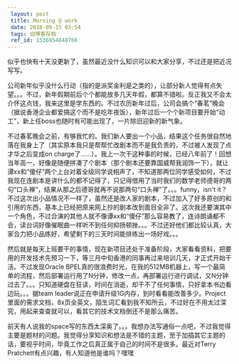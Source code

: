 ```yaml
---
 layout: post
 title: Morning @ work
 date: 2018-09-15 03:54
 tags: 旧博客存档
 ref_id: 1536954848766
---
```

似乎也快有十天没更新了，虽然最近没什么知识可以和大家分享，不过还是把近况写写。



公司新年似乎没什么行动（指的是派奖金利是之类的），让部分新人觉得有点失望。。。不过，新年假期前后个个都能放多几天年假，都算不错啦。反正我又不会太介怀这点钱，我来这里是学东西的。不过农历新年过后，公司会搞个“春茗”晚会（据说香港企业都爱搞这个而不是吃年夜饭），新年过后一个个新项目要开始“动工”，新上任boss也随时有可能出现了，一片除旧迎新的新气象。



不过春茗晚会之前，有够我忙的。我们新人要出一个小品，结果这个任务很自然地落在我身上了（其实原本我只是帮帮忙改剧本而不是我负责的，不过被人发现了点才华之后变成on
charge了……）。我上一次干这种事的时候，已经八年前了！回想当年高一，好像是随便拼凑了个剧本（那个剧本还要靠国威帮我润饰一下），就让谭xx和“傻仔”两个上台对着全级同学说相声了，不知道那两位同学感受如何，不过我现在连剧本是讲什么的都不记得了，只记得借用了当时我们的数学老师德哥的两句“口头禅”，结果从那之后德哥就再不说那两句“口头禅”了。。。funny，isn't
it？不过这次出小品情况不一样了，虽然还是改人家的剧本，不过加入了好多原创的和引用的东西，基本上已经把原来网上抄的剧本改到面目全非了。这次我还要演其中一个角色，不过合演的其他人就不像谭xx和“傻仔”那么容易教了，连诗朗诵都不会，读台词好像催眠曲一样听不到任何抑扬顿挫。。。不过还好他们都比较认真，大家合力把小品练好，希望剩下的三天时间能排练出一场好戏。。。



然后就是每天上班要干的事情，现在新项目还处于准备阶段，大家看看资料，把要用的开发技术先预习一下，等三月中旬香港的同事再过来培训几天，才正式开始干活。不过发现Oracle
BPEL真的很浪费时光，在我的512MB机器上，写一个最简单的流程，然后部署运行用了N分钟，修改一点，再部署运行进行调试，又N分钟过去了。。。只知道硬盘在狂读，时间在消逝，却干不了任何事情，只好拿本书边看边玩。。。据team
leader说正在申请升级1G内存，到时看看能改善多少。Project里面的需求文档，8x页全英文，陌生词汇看到我不知所云，不过好在不用太过深究，用起来查查就可以，看其它的技术文档倒还不是那么痛苦。



前天有人说我的space写的东西太深奥了。。。我想办法写通俗一点吧，不过我觉得主要是题材的问题。我觉得分享知识和想法是不错的主题，至于加插其它主题的话，要视乎时间，毕竟工作之后真正属于自己的时间不是很多。最近对Terry
Pratchett有点兴趣，有人知道他是谁吗？嘿嘿



